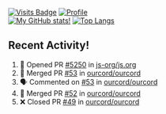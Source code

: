 [![Visits Badge](https://badges.pufler.dev/visits/misly16/misly16)](https://badges.pufler.dev)
[![Profile](https://raw.githubusercontent.com/Misly16/Misly16/master/index.png)](https://github.com/misly16)
<br>
[![My GitHub stats!](https://github-readme-stats.vercel.app/api?username=misly16&show_icons=true&theme=dracula)](https://github.com/misly16)
[![Top Langs](https://github-readme-stats.vercel.app/api/top-langs/?username=misly16&theme=dracula&layout=compact&langs_count=10)](https://github.com/misly16)
<br>


## Recent Activity!
<!--START_SECTION:activity-->
1. 💪 Opened PR [#5250](https://github.com/js-org/js.org/pull/5250) in [js-org/js.org](https://github.com/js-org/js.org)
2. 🎉 Merged PR [#53](https://github.com/ourcord/ourcord/pull/53) in [ourcord/ourcord](https://github.com/ourcord/ourcord)
3. 🗣 Commented on [#53](https://github.com/ourcord/ourcord/issues/53) in [ourcord/ourcord](https://github.com/ourcord/ourcord)
4. 🎉 Merged PR [#52](https://github.com/ourcord/ourcord/pull/52) in [ourcord/ourcord](https://github.com/ourcord/ourcord)
5. ❌ Closed PR [#49](https://github.com/ourcord/ourcord/pull/49) in [ourcord/ourcord](https://github.com/ourcord/ourcord)
<!--END_SECTION:activity-->


